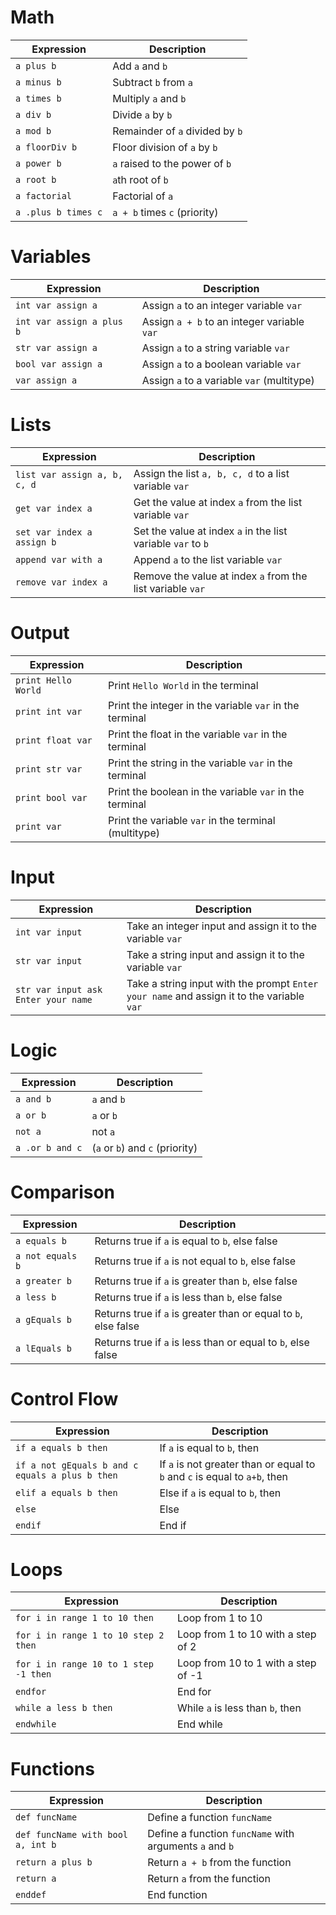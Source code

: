 # Math
| Expression | Description |
|---|---|
| `a plus b` | Add `a` and `b` |
| `a minus b` | Subtract `b` from `a` |
| `a times b` | Multiply `a` and `b` |
| `a div b` | Divide `a` by `b` |
| `a mod b` | Remainder of `a` divided by `b` |
| `a floorDiv b` | Floor division of `a` by `b` |
| `a power b` | `a` raised to the power of `b` |
| `a root b` | `a`th root of `b` |
| `a factorial` | Factorial of `a` |
| `a .plus b times c` | `a + b` times `c` (priority) |

# Variables
| Expression | Description |
|---|---|
| `int var assign a` | Assign `a` to an integer variable `var` |
| `int var assign a plus b` | Assign `a + b` to an integer variable `var` |
| `str var assign a` | Assign `a` to a string variable `var` |
| `bool var assign a` | Assign `a` to a boolean variable `var` |
| `var assign a` | Assign `a` to a variable `var` (multitype) |

# Lists
| Expression | Description |
|---|---|
| `list var assign a, b, c, d` | Assign the list `a, b, c, d` to a list variable `var` |
| `get var index a` | Get the value at index `a` from the list variable `var` |
| `set var index a assign b` | Set the value at index `a` in the list variable `var` to `b` |
| `append var with a` | Append `a` to the list variable `var` |
| `remove var index a` | Remove the value at index `a` from the list variable `var` |

# Output
| Expression | Description |
|---|---|
| `print Hello World` | Print `Hello World` in the terminal |
| `print int var` | Print the integer in the variable `var` in the terminal |
| `print float var` | Print the float in the variable `var` in the terminal |
| `print str var` | Print the string in the variable `var` in the terminal |
| `print bool var` | Print the boolean in the variable `var` in the terminal |
| `print var` | Print the variable `var` in the terminal (multitype) |

# Input
| Expression | Description |
|---|---|
| `int var input` | Take an integer input and assign it to the variable `var` |
| `str var input` | Take a string input and assign it to the variable `var` |
| `str var input ask Enter your name` | Take a string input with the prompt `Enter your name` and assign it to the variable `var` |

# Logic
| Expression | Description |
|---|---|
| `a and b` | `a` and `b` |
| `a or b` | `a` or `b` |
| `not a` | not `a` |
| `a .or b and c` | (`a` or `b`) and `c` (priority)|

# Comparison
| Expression | Description |
|---|---|
| `a equals b` | Returns true if `a` is equal to `b`, else false |
| `a not equals b` | Returns true if `a` is not equal to `b`, else false |
| `a greater b` | Returns true if `a` is greater than `b`, else false |
| `a less b` | Returns true if `a` is less than `b`, else false |
| `a gEquals b` | Returns true if `a` is greater than or equal to `b`, else false |
| `a lEquals b` | Returns true if `a` is less than or equal to `b`, else false |

# Control Flow
| Expression | Description |
|---|---|
| `if a equals b then` | If `a` is equal to `b`, then |
| `if a not gEquals b and c equals a plus b then` | If `a` is not greater than or equal to `b` and `c` is equal to `a+b`, then |
| `elif a equals b then` | Else if `a` is equal to `b`, then |
| `else` | Else |
| `endif` | End if |

# Loops
| Expression | Description |
|---|---|
| `for i in range 1 to 10 then` | Loop from 1 to 10 |
| `for i in range 1 to 10 step 2 then` | Loop from 1 to 10 with a step of 2 |
| `for i in range 10 to 1 step -1 then` | Loop from 10 to 1 with a step of -1 |
| `endfor` | End for |
| `while a less b then` | While `a` is less than `b`, then |
| `endwhile` | End while |

# Functions
| Expression | Description |
|---|---|
| `def funcName` | Define a function `funcName` |
| `def funcName with bool a, int b` | Define a function `funcName` with arguments `a` and `b` |
| `return a plus b` | Return `a + b` from the function |
| `return a` | Return `a` from the function |
| `enddef` | End function |


